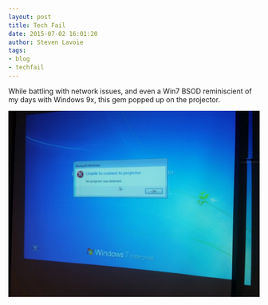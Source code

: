 ```yaml
---
layout: post
title: Tech Fail
date: 2015-07-02 16:01:20
author: Steven Lavoie
tags:
- blog
- techfail
---
```


While battling with network issues, and even a Win7 BSOD reminiscient of my days with Windows 9x, this gem popped up on the projector.

![missing projector](/assets/posts/techfail/missing_projector.jpg)
